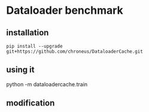 # Dataloader benchmark


## installation 
`pip install --upgrade git+https://github.com/chroneus/DataloaderCache.git`

## using it  

python -m dataloadercache.train


## modification



